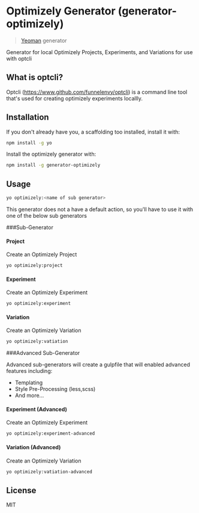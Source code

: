 # Optimizely Generator (generator-optimizely)

> [Yeoman](http://yeoman.io) generator


Generator for local Optimizely Projects, Experiments, and Variations for use with optcli

## What is optcli?


Optcli (https://www.github.com/funnelenvy/optcli) is a command line tool that's used for creating optimizely experiments locallly.

## Installation

If you don't already have you, a scaffolding too installed, install it with:

```bash
npm install -g yo
```

Install the optimizely generator with:

```bash
npm install -g generator-optimizely
```

## Usage

```bash
yo optimizely:<name of sub generator>
```

This generator does not a have a default action, so you'll have to use it with one of the below sub generators




###Sub-Generator

#### Project

Create an Optimizely Project

```bash
yo optimizely:project
```

#### Experiment

Create an Optimizely Experiment

```bash
yo optimizely:experiment
```

#### Variation

Create an Optimizely Variation

```bash
yo optimizely:vatiation
```


###Advanced Sub-Generator

Advanced sub-generators will create a gulpfile that will enabled advanced features including:
 - Templating
 - Style Pre-Processing (less,scss)
 - And more...

#### Experiment (Advanced)

Create an Optimizely Experiment

```bash
yo optimizely:experiment-advanced
```

#### Variation (Advanced)

Create an Optimizely Variation

```bash
yo optimizely:vatiation-advanced
 ```


## License

MIT
